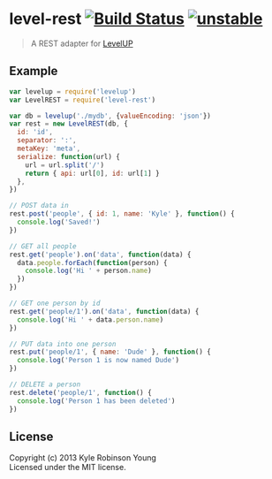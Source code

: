# level-rest [![Build Status](https://secure.travis-ci.org/shama/level-rest.png?branch=master)](http://travis-ci.org/shama/level-rest) [![unstable](http://badges.github.io/stability-badges/dist/unstable.svg)](http://github.com/badges/stability-badges)

> A REST adapter for [LevelUP](https://github.com/rvagg/node-levelup)

## Example

```js
var levelup = require('levelup')
var LevelREST = require('level-rest')

var db = levelup('./mydb', {valueEncoding: 'json'})
var rest = new LevelREST(db, {
  id: 'id',
  separator: ':',
  metaKey: 'meta',
  serialize: function(url) {
    url = url.split('/')
    return { api: url[0], id: url[1] }
  },
})

// POST data in
rest.post('people', { id: 1, name: 'Kyle' }, function() {
  console.log('Saved!')
})

// GET all people
rest.get('people').on('data', function(data) {
  data.people.forEach(function(person) {
    console.log('Hi ' + person.name)
  })
})

// GET one person by id
rest.get('people/1').on('data', function(data) {
  console.log('Hi ' + data.person.name)
})

// PUT data into one person
rest.put('people/1', { name: 'Dude' }, function() {
  console.log('Person 1 is now named Dude')
})

// DELETE a person
rest.delete('people/1', function() {
  console.log('Person 1 has been deleted')
})
```

## License
Copyright (c) 2013 Kyle Robinson Young  
Licensed under the MIT license.
